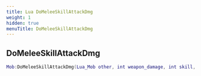 ```yaml
---
title: Lua DoMeleeSkillAttackDmg
weight: 1
hidden: true
menuTitle: DoMeleeSkillAttackDmg
---
```

## DoMeleeSkillAttackDmg
```lua
Mob:DoMeleeSkillAttackDmg(Lua_Mob other, int weapon_damage, int skill, int chance_mod, int focus, bool can_riposte); -- void
```